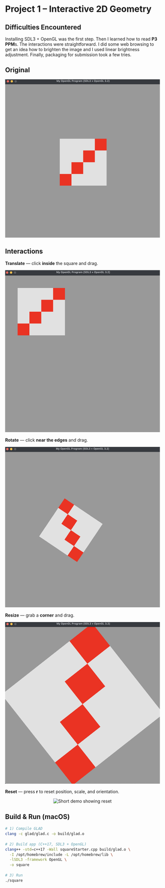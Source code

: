 # Project 1 – Interactive 2D Geometry

## Difficulties Encountered

Installing SDL3 + OpenGL was the first step. Then I learned how to read **P3 PPM**s. The interactions were straightforward. I did some web browsing to get an idea how to brighten the image and I used linear brightness adjustment. Finally, packaging for submission took a few tries.


## Original
<p align="center">
  <img src="original.png" alt="Original app screenshot" width="560">
</p>

## Interactions

**Translate** — click **inside** the square and drag.
<p align="center">
  <img src="translate.png" alt="Translate demo" width="560">
</p>

**Rotate** — click **near the edges** and drag.
<p align="center">
  <img src="rotate.png" alt="Rotate demo" width="560">
</p>

**Resize** — grab a **corner** and drag.
<p align="center">
  <img src="resize.png" alt="Resize demo" width="560">
</p>

**Reset** — press **r** to reset position, scale, and orientation.
<p align="center">
  <img src="demo.gif" alt="Short demo showing reset" width="560">
</p>

## Build & Run (macOS)

```bash
# 1) Compile GLAD
clang -c glad/glad.c -o build/glad.o

# 2) Build app (C++17, SDL3 + OpenGL)
clang++ -std=c++17 -Wall squareStarter.cpp build/glad.o \
  -I /opt/homebrew/include -L /opt/homebrew/lib \
  -lSDL3 -framework OpenGL \
  -o square

# 3) Run
./square



